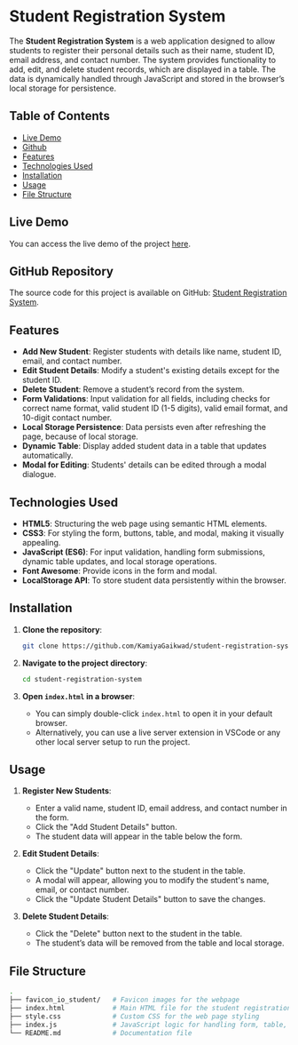 # Student Registration System

The **Student Registration System** is a web application designed to allow students to register their personal details such as their name, student ID, email address, and contact number. The system provides functionality to add, edit, and delete student records, which are displayed in a table. The data is dynamically handled through JavaScript and stored in the browser’s local storage for persistence.

## Table of Contents

- [Live Demo](#live-demo)
- [Github](#github-repository)
- [Features](#features)
- [Technologies Used](#technologies-used)
- [Installation](#installation)
- [Usage](#usage)
- [File Structure](#file-structure)

## Live Demo

You can access the live demo of the project [here](https://student-registration-system1.netlify.app/).


## GitHub Repository

The source code for this project is available on GitHub: [Student Registration System](https://github.com/KamiyaGaikwad/student-registration-system).


## Features

- **Add New Student**: Register students with details like name, student ID, email, and contact number.
- **Edit Student Details**: Modify a student's existing details except for the student ID.
- **Delete Student**: Remove a student’s record from the system.
- **Form Validations**: Input validation for all fields, including checks for correct name format, valid student ID (1-5 digits), valid email format, and 10-digit contact number.
- **Local Storage Persistence**: Data persists even after refreshing the page, because of local storage.
- **Dynamic Table**: Display added student data in a table that updates automatically.
- **Modal for Editing**: Students' details can be edited through a modal dialogue.

## Technologies Used

- **HTML5**: Structuring the web page using semantic HTML elements.
- **CSS3**: For styling the form, buttons, table, and modal, making it visually appealing.
- **JavaScript (ES6)**: For input validation, handling form submissions, dynamic table updates, and local storage operations.
- **Font Awesome**: Provide icons in the form and modal.
- **LocalStorage API**: To store student data persistently within the browser.

## Installation


1. **Clone the repository**:
    ```bash
    git clone https://github.com/KamiyaGaikwad/student-registration-system.git
    ```

2. **Navigate to the project directory**:
    ```bash
    cd student-registration-system
    ```

3. **Open `index.html` in a browser**:
    - You can simply double-click `index.html` to open it in your default browser.
    - Alternatively, you can use a live server extension in VSCode or any other local server setup to run the project.

## Usage

1. **Register New Students**: 
    - Enter a valid name, student ID, email address, and contact number in the form.
    - Click the "Add Student Details" button.
    - The student data will appear in the table below the form.

2. **Edit Student Details**:
    - Click the "Update" button next to the student in the table.
    - A modal will appear, allowing you to modify the student's name, email, or contact number.
    - Click the "Update Student Details" button to save the changes.

3. **Delete Student Details**:
    - Click the "Delete" button next to the student in the table.
    - The student’s data will be removed from the table and local storage.

## File Structure

```bash
.
├── favicon_io_student/   # Favicon images for the webpage
├── index.html            # Main HTML file for the student registration system
├── style.css             # Custom CSS for the web page styling
├── index.js              # JavaScript logic for handling form, table, and validations
└── README.md             # Documentation file

